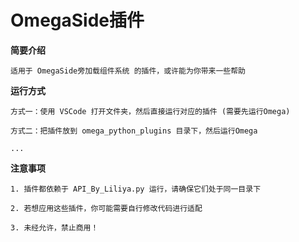 # OmegaSide插件
**简要介绍**

    适用于 OmegaSide旁加载组件系统 的插件，或许能为你带来一些帮助

**运行方式**

    方式一：使用 VSCode 打开文件夹，然后直接运行对应的插件 (需要先运行Omega)

    方式二：把插件放到 omega_python_plugins 目录下，然后运行Omega

    ...

**注意事项**

    1. 插件都依赖于 API_By_Liliya.py 运行，请确保它们处于同一目录下
    
    2. 若想应用这些插件，你可能需要自行修改代码进行适配
    
    3. 未经允许，禁止商用！
